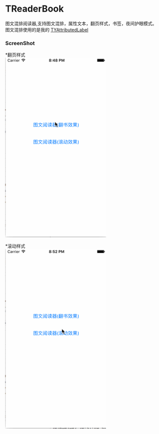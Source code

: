 # TReaderBook
图文混排阅读器,支持图文混排，属性文本，翻页样式，书签，夜间护眼模式。
<br>图文混排使用的是我的 [TYAttributedLabel](https://github.com/12207480/TYAttributedLabel)

### ScreenShot
*翻页样式<br>
![image](https://github.com/12207480/TReaderBook/blob/master/screenshot/TReaderBook.gif)

*滚动样式<br>
![image](https://github.com/12207480/TReaderBook/blob/master/screenshot/TReaderBook1.gif)

